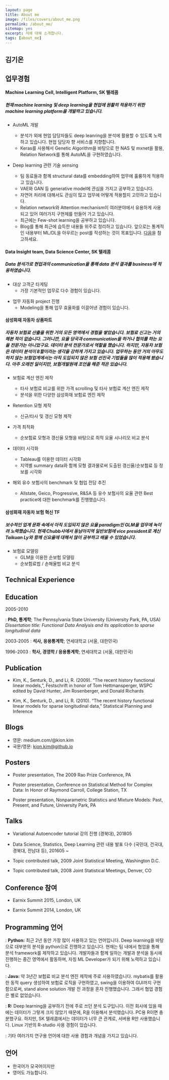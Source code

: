```yaml
---
layout: page
title: About me
image: /files/covers/about_me.png
permalink: /about_me/
sitemap: yes
excerpt: 저에 대해 소개합니다.
tags: [about_me]
---
```


## 김기온


업무경험
----------

#### Machine Learning Cell, Intelligent Platform, SK 텔레콤

##### 현재 machine learning 및  deep learning을 현업에 원활히 적용하기 위한 machine learning platform을 개발하고 있습니다.

* AutoML 개발
  - 분석가 외에 현업 담당자들도 deep leanring을 분석에 활용할 수 있도록 노력하고 있습니다. 현업 담당자 향 서비스를 지향합니다.
  - Keras를 사용해서 Genetic Algorithm을 바탕으로 한 NAS 및 mxnet을 활용, Relation Network를 통해 AutoML을 구현하였습니다.


* Deep learning 관련 기술 sensing
  - 팀 동료들과 함께 structural data를 embedding하여 업무에 훌륭하게 적용하고 있습니다.
  - VAE와 GAN 등 generative model에 관심을 가지고 공부하고 있습니다.
  - 자연어 처리에 대해서도 관심이 많고 업무에 어떻게 적용할지 고민하고 있습니다. 
  - Relation network와 Attention mechanism이 여러분야에서 유용하게 사용되고 있어 여러가지 구현체를 만들어 가고 있습니다.
  - 최근에는 Few-shot learning을 공부하고 있습니다.
  - Blog를 통해 최근에 습득한 내용들 위주로 정리하고 있습니다. 앞으로는 통계적인 내용부터 ML/DL을 아우르는 post를 작성하는 것이 목표입니다. [다음](kion.kim@github.io)을 참고하세요.

#### Data Insight team, Data Science Center, SK 텔레콤

##### Data 분석가로 현업과의 communication을 통해 data 분석 결과를 business에 적용하였습니다.

* 대상 고객군 타게팅
  - 가장 기본적인 업무로 다수 경험이 있습니다.

- 업무 자동화 project 진행
  - Modeling을 통해 업무 효율화를 이끌어낸 경험이 있습니다.


#### 삼성화재 자동차 상품파트

##### 자동차 보험료 산출을 위한 거의 모든 영역에서 경험을 쌓았습니다. 보험료 신고는 거의 해본 적이 없습니다. 그러니깐, 요율 당국과 communication을 하거나 협의를 하는 요율 전문가는 아니었구요. 데이터 분석 전문가로서 역할을 했습니다. 하지만, 자동차 보험은 데이터 분석이 8할이라는 생각을 강하게 가지고 있습니다. 업무하는 동안 거의 아무도 하지 않는 보험업계에서는 아직 도입되지 않은 보험 선진국 기법들을 많이 적용해 봤습니다. 아주 오래전 일이지만, 보험개발원에 조언을 해준 적은 있습니다.

* 보험료 계산 엔진 제작
  - 타사 보험료 비교를 위한 가격 scrolling 및 타사 보험료 계산 엔진 제작
  - 분석을 위한 다양한 삼성화재 보험료 엔진 제작

* Retention 모형 제작
  - 신규/타사 및 갱신 모형 제작

* 가격 최적화
  - 순보험료 모형과 갱신율 모형을 바탕으로 최적 요율 시나리오 비교 분석

* 데이터 시각화
  - Tableau를 이용한 데이터 시각화
  - 지역별 summary data와 함께 모형 결과물로써 도출된 갱신율/순보험료 등 정보를 시각화

* 해외 유수 보험사의 benchmark 및 협업 전담 추진
  - Allstate, Geico, Progressive, R&SA 등 유수 보험사의 요율 관련 Best practice에 대한 benchmark를 진행했습니다.

#### 삼성화재 자동차 보험 혁신 TF

##### 보수적인 업계 문화 속에서 아직 도입되지 않은 요율 paradigm인 GLM을 업무에 녹이려 노력했습니다. 현재 Chubb사에서 동남아지역 일반보험에 vice president로 계신 Taikuan Ly와 함께 신요율에 대해서 많이 공부하고 배울 수 있었습니다.

* 보험료 모델링
  - GLM을 이용한 순보험 모델링
  - 순보험료법 / 손해율법 비교 분석


Technical Experience
--------------------

Education
---------

2005-2010

:   **PhD, 통계학**; The Pennsylvania State University (University Park, PA, USA)
    *Dissertation title: Functional Data Analysis and its application to sparse longitudinal data*

2003-2005
:   **석사, 응용통계학**; 연세대학교 (서울, 대한민국)

1996-2003
:   **학사, 경영학 / 응용통계학**; 연세대학교 (서울, 대한민국)


Publication
----------

* Kim, K., Senturk, D., and Li, R. (2009). “The recent history functional linear models,”, Festschrift in honor of Tom Hettmansperger, WSPC edited by David Hunter, Jim Rosenberger, and Donald Richards

* Kim, K., Senturk, D., and Li, R. (2010). “The recent history functional linear models for sparse longitudinal data,” Statistical Planning and Inference



Blogs
-----

* 영문: medium.com/@kion.kim
* 국문/영문: kion.kim@github.io

Posters
------

* Poster presentation, The 2009 Rao Prize Conference, PA

* Poster presentation, Conference on Statistical Method for Complex Data: In Honor of Raymond Carroll, College Station, TX

* Poster presentation, Nonparametric Statistics and Mixture Models: Past, Present, and Future, University Park, PA

Talks
----


* Variational Autoencoder tutorial 강의 진행 (경북대), 201805

* Data Science, Statistics, Deep Learning 관련 내용 발표 다수 (국민대, 건국대, 경북대, 전남대 등), 201605 ~

* Topic contributed talk, 2009 Joint Statistical Meeting, Washington D.C.

* Topic contributed talk, 2008 Joint Statistical Meetings, Denver, CO

Conference 참여
----

* Earnix Summit 2015, London, UK

* Earnix Summit 2014, London, UK

Programming 언어
--------

:   **Python:** 최근 2년 동안 가장 많이 사용하고 있는 언어입니다. Deep learning을 바탕으로 대부분의 분석을 python으로 진행하고 있습니다. 현재는 팀 내에서 협업을 통해 분석 framework를 제작하고 있습니다. 개발자들과 함께 일하는 개발과 분석을 동시에 진행하는 중간 영역에서 활동하며, 자칭 ML Developer가 되기 위해 노력하고 있습니다.

:   **Java:** 약 3년간 보험료 비교 분석 엔진 제작에 주로 사용하였습니다. mybatis를 활용한 동적 query 생성하여 보험료 로직을 구현하였고, swing을 이용하여 GUI까지 구현함으로써, stand alone solution 개발 전 과정을 혼자 진행했습니다. 그래서 협업 경험은 별로 없었습니다.

:   **R:** Deep learning을 공부하기 전에 주로 쓰던 분석 도구입니다. 이전 회사에 있을 때에는 데이터가 그렇게 크지 않았기 때문에, R을 이용해서 분석했습니다. PC용 R이면 충분했구요. 하지만, SK 텔레콤에서는 데이터가 너무 큰 관계로, 서버용 R만 사용했습니다. Linux 기반의 R-studio 사용 경험이 있습니다.

:   기타 여러가지 연구용 언어에 대한 사용 경험과 개념을 가지고 있습니다.

언어
-----
* 한국어가 모국어이지만
* 영어도 가능합니다.
